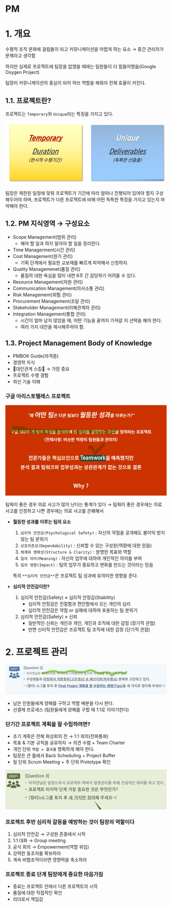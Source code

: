 # PM

# 1. 개요

수평적 조직 문화에 걸림돌이 되고 커뮤니케이션을 어렵게 하는 요소 → 중간 관리자가 문제라고 생각함

하지만 실제로 프로젝트에 팀장을 없앴을 때에는 팀원들이 더 힘들어했음(Google Oxygen Project)

팀장이 커뮤니케이션의 중심이 되어 허브 역할을 해줘야 전체 효율이 커진다.

## 1.1. 프로젝트란?

프로젝트는 `Temporary`와 `Unique`라는 특징을 가지고 있다.

<p align="center">
	<img src="../images/PM_1.png"><br>
</p>

팀장은 제한된 일정에 맞춰 프로젝트가 기간에 따라 얼마나 진행되어 있어야 할지 구상해두어야 하며, 프로젝트가 다른 프로젝트에 비해 어떤 독특한 특징을 가지고 있는지 파악해야 한다.

## 1.2. PM 지식영역 → 구성요소

- Scope Management(범위 관리)
    - 해야 할 일과 하지 말아야 할 일을 정리한다.
- Time Managerment(시간 관리)
- Cost Management(원가 관리)
    - 기획 단계에서 필요한 교보재를 빠르게 파악해서 신청하자.
- Quality Managemenet(품질 관리)
    - 품질의 대한 욕심을 많이 내면 6주 간 감당하기 어려울 수 있다.
- Resource Management(자원 관리)
- Communication Management(의사소통 관리)
- Risk Management(위험 관리)
- Procurement Management(조달 관리)
- Stakeholder Management(이해관계자 관리)
- Integration Management(통합 관리)
    - 시간이 얼마 남지 않았을 때, 어떤 기능을 끝까지 가져갈 지 선택을 해야 한다.
    - 여러 가지 대안을 제시해주어야 함.

## 1.3. Project Management Body of Knowledge

- PMBOK Guide(자격증)
- 경영학 지식
- 🌟대인관계 스킬🌟 → 가장 중요
- 프로젝트 수행 경험
- 최신 기술 이해

### 구글 아리스토텔레스 프로젝트

<p align="center">
	<img src="../images/PM_2.png"><br>
</p>

팀웍이 좋은 경우 의료 사고가 많이 난다는 통계가 있다 → 팀웍이 좋은 경우에는 의료 사고를 인정하고 나쁜 경우에는 의료 사고를 은폐해서

- **월등한 성과를 이루는 팀의 요소**
    1. `심리적 안전감(Psychological Safety)` : 자신의 약점을 공개해도 불이익 받지 않는 팀 분위기
    2. `상호의존성(Dependability)` : 신뢰할 수 있는 구성원(역량에 대한 믿음)
    3. `체계와 명확성(Structure & Clarity)` : 분명한 목표와 역할
    4. `일의 의미(Meaning)` : 자신의 업무에 대하여 개인적인 의미를 부여
    5. `일의 영향(Impact)` : 팀의 업무가 중요하고 변화를 만드는 것이라는 믿음
    
    특히 `**심리적 안전감**`은 프로젝트 팀 성과에 유의미한 영향을 준다.
    
- **심리적 안전감이란?**
    1. 심리적 안전감(Safety) ≠ 심리적 안정감(Stability)
        - 심리적 안정감은 친절함과 편안함에서 오는 개인의 심리
        - 심리적 안전감은 약점 or 실패에 대하여 포용하는 팀 분위기
    2. 심리적 안전감(Safety) ≠ 신뢰
        - 일반적인 신뢰는 개인과 개인, 개인과 조직에 대한 감정 (장기적 관점)
        - 반면 신리적 안전감은 프로젝트 팀 조직에 대한 감정 (단기적 관점)

# 2. 프로젝트 관리

<p align="center">
	<img src="../images/PM_3.png"><br>
</p>

- 남은 인원들에게 양해를 구하고 역할 배분을 다시 한다.
- 선결제 프로세스 (팀원들에게 양해를 구할 때 1:1로 이야기한다)

### 단기간 프로젝트 계획을 잘 수립하려면?

- 초기 계획은 전체 화상회의 전 → 1:1 회의(전화통화)
- 목표 & 기본 규칙을 공유하자 → 의견 수렴 + Team Charter
- 개인 단위 `역할 = 결과물` 명확하게 해야 한다.
- 팀장은 큰 틀에서 Back Scheduling + Project Buffer
- 일 단위 Scrum Meeting + 주 단위 Prototype 확인

<p align="center">
	<img src="../images/PM_4.png"><br>
</p>

### 프로젝트 후반 심리적 갈등을 예방하는 것이 팀장의 역할이다

1. 심리적 안전감 → 구성원 존중에서 시작
2. 1:1 대화 → Group meeting
3. 공식 회의 → Empowerment(역할 위임)
4. 강력한 동조자를 확보하라
5. 계속 비협조적이라면 영향력을 축소하라

### 프로젝트 종료 단계 팀장에게 중요한 마음가짐

- 종료는 프로젝트 안에서 다른 프로젝트의 시작
- 품질에 대한 직접적인 확인
- 리더로서 책임감